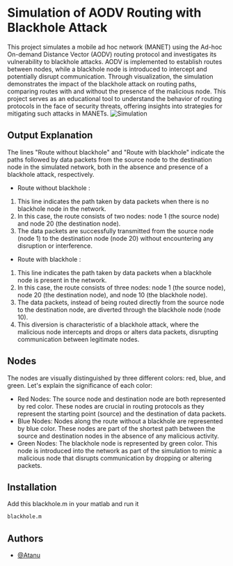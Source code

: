 
# Simulation of AODV Routing with Blackhole Attack 

This project simulates a mobile ad hoc network (MANET) using the Ad-hoc On-demand Distance Vector (AODV) routing protocol and investigates its vulnerability to blackhole attacks. AODV is implemented to establish routes between nodes, while a blackhole node is introduced to intercept and potentially disrupt communication. Through visualization, the simulation demonstrates the impact of the blackhole attack on routing paths, comparing routes with and without the presence of the malicious node. This project serves as an educational tool to understand the behavior of routing protocols in the face of security threats, offering insights into strategies for mitigating such attacks in MANETs.
![Simulation ](https://i.ibb.co/MS9Z0V5/image.png)


## Output Explanation

The lines "Route without blackhole" and "Route with blackhole" indicate the paths followed by data packets from the source node to the destination node in the simulated network, both in the absence and presence of a blackhole attack, respectively.

- Route without blackhole :
1. This line indicates the path taken by data packets when there is no blackhole node in the network.
2. In this case, the route consists of two nodes: node 1 (the source node) and node 20 (the destination node).
3. The data packets are successfully transmitted from the source node (node 1) to the destination node (node 20) without encountering any disruption or interference.
- Route with blackhole :
1. This line indicates the path taken by data packets when a blackhole node is present in the network.
2. In this case, the route consists of three nodes: node 1 (the source node), node 20 (the destination node), and node 10 (the blackhole node).
3. The data packets, instead of being routed directly from the source node to the destination node, are diverted through the blackhole node (node 10).
4. This diversion is characteristic of a blackhole attack, where the malicious node intercepts and drops or alters data packets, disrupting communication between legitimate nodes.












## Nodes


The nodes are visually distinguished by three different colors: red, blue, and green. Let's explain the significance of each color:

 - Red Nodes:
The source node and destination node are both represented by red color.
These nodes are crucial in routing protocols as they represent the starting point (source) and the destination of data packets.
- Blue Nodes:
Nodes along the route without a blackhole are represented by blue color.
These nodes are part of the shortest path between the source and destination nodes in the absence of any malicious activity.
- Green Nodes:
The blackhole node is represented by green color.
This node is introduced into the network as part of the simulation to mimic a malicious node that disrupts communication by dropping or altering packets.






## Installation
Add this blackhole.m in your matlab and run it 

```bash
blackhole.m
```


## Authors

- [@Atanu](https://www.github.com/atanu16)

